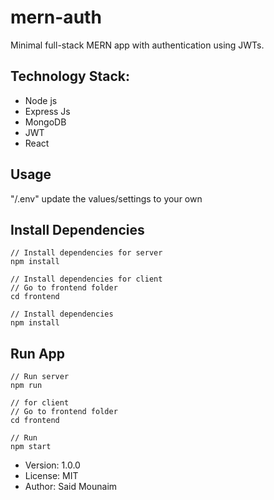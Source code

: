 # mern-auth

Minimal full-stack MERN app with authentication using JWTs.

## Technology Stack:

- Node js
- Express Js
- MongoDB
- JWT
- React

## Usage

"/.env" update the values/settings to your own

## Install Dependencies

```
// Install dependencies for server
npm install

// Install dependencies for client
// Go to frontend folder
cd frontend

// Install dependencies
npm install

```

## Run App

```
// Run server
npm run

// for client
// Go to frontend folder
cd frontend

// Run
npm start

```

- Version: 1.0.0
- License: MIT
- Author: Said Mounaim
